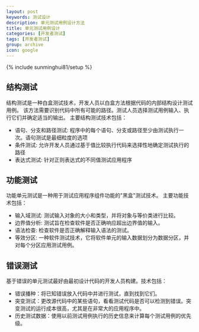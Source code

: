 ```yaml
---
layout: post
keywords: 测试设计
description: 单元测试用例设计方法
title: 单元测试用例设计
categories: [开发者测试]
tags: [开发者测试]
group: archive
icon: google
---
```


{% include sunminghui81/setup %}

## 结构测试
结构测试是一种白盒测试技术，开发人员以白盒方法根据代码的内部结构设计测试用例。
该方法需要识别代码中所有可能的路径。测试人员选择测试用例输入、执行它们并确定适当的输出。
主要结构测试技术包括：
- 语句、分支和路径测试: 程序中的每个语句、分支或路径至少由测试执行一次。语句测试是最细粒度的选项
- 条件测试: 允许开发人员通过基于值比较执行代码来选择性地确定测试执行的路径
- 表达式测试: 针对正则表达式的不同值测试应用程序

## 功能测试
功能单元测试是一种用于测试应用程序组件功能的"黑盒"测试技术。
主要功能技术包括：
- 输入域测试: 测试输入对象的大小和类型，并将对象与等价类进行比较。
- 边界值分析: 测试旨在检查软件是否正确响应超出边界值的输入。
- 语法检查: 检查软件是否正确解释输入语法的测试。
- 等效分区: 一种软件测试技术，它将软件单元的输入数据划分为数据分区，并对每个分区应用测试用例。

## 错误测试
基于错误的单元测试最好由最初设计代码的开发人员构建。技术包括：
- 错误播种：将已知错误放入代码中并进行测试，直到找到它们。
- 突变测试：更改源代码中的某些语句，看看测试代码是否可以检测到错误。突变测试的运行成本很高，尤其是在非常大的应用程序中。
- 历史测试数据：使用以前测试用例执行的历史信息来计算每个测试用例的优先级。
  
